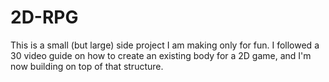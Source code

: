 # 2D-RPG
This is a small (but large) side project I am making only for fun.
I followed a 30 video guide on how to create an existing body for a 2D game, and I'm now building on top of that structure.
